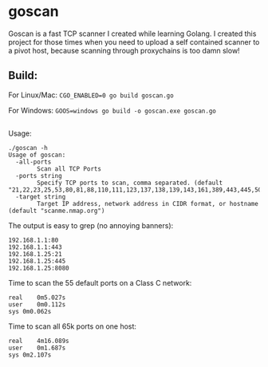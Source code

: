 # goscan
Goscan is a fast TCP scanner I created while learning Golang. I created this project for those times when you need to upload a self contained scanner to a pivot host, because scanning through proxychains is too damn slow!

## Build:

For Linux/Mac: `CGO_ENABLED=0 go build goscan.go`

For Windows: `GOOS=windows go build -o goscan.exe goscan.go`

##

Usage:

```
./goscan -h
Usage of goscan:
  -all-ports
    	Scan all TCP Ports
  -ports string
    	Specify TCP ports to scan, comma separated. (default "21,22,23,25,53,80,81,88,110,111,123,137,138,139,143,161,389,443,445,500,512,513,548,623,624,1099,1241,1433,1434,1521,2049,2483,2484,3268,3269,3306,3389,4333,4786,4848,5432,5800,5900,5901,5985,5986,6000,6001,7001,8000,8080,8181,8443,10000,16992,16993,27017,32764")
  -target string
    	Target IP address, network address in CIDR format, or hostname (default "scanme.nmap.org")
```

The output is easy to grep (no annoying banners):

```
192.168.1.1:80
192.168.1.1:443
192.168.1.25:21
192.168.1.25:445
192.168.1.25:8080
```

Time to scan the 55 default ports on a Class C network:

```
real	0m5.027s
user	0m0.112s
sys	0m0.062s
```

Time to scan all 65k ports on one host:

```
real	4m16.089s
user	0m1.687s
sys	0m2.107s
```
